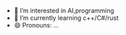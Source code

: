 - 👀 I’m interested in AI,programming
- 🌱 I’m currently learning c++/C#/rust
- 😄 Pronouns: ...

<!---
WfCSodiseng/WfCSodiseng is a ✨ special ✨ repository because its `README.md` (this file) appears on your GitHub profile.
You can click the Preview link to take a look at your changes.
--->
